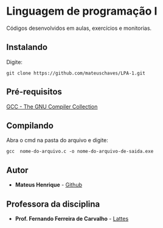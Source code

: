 # Linguagem de programação I

Códigos desenvolvidos em aulas, exercícios e monitorias.

## Instalando

Digite: 
```
git clone https://github.com/mateuschaves/LPA-1.git
```
## Pré-requisitos

[GCC - The GNU Compiler Collection](https://gcc.gnu.org/)

## Compilando

Abra o cmd na pasta do arquivo e digite:
```
gcc  nome-do-arquivo.c -o nome-do-arquivo-de-saida.exe
```

## Autor

* **Mateus Henrique** - [Github](https://github.com/mateuschaves) 

## Professora da disciplina

* **Prof. Fernando Ferreira de Carvalho** - [Lattes](https://www.escavador.com/sobre/6344254/fernando-ferreira-de-carvalho)
